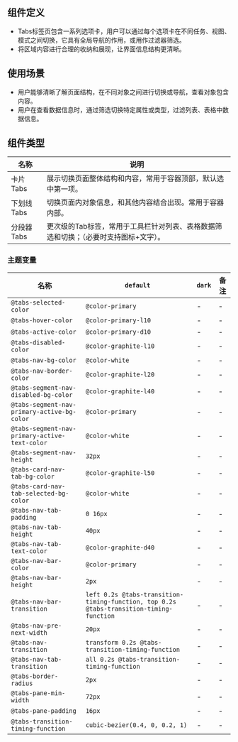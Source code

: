 ## 组件定义

- Tabs标签页包含一系列选项卡，用户可以通过每个选项卡在不同任务、视图、模式之间切换，它具有全局导航的作用，或用作过滤器筛选。  
- 将区域内容进行合理的收纳和展现，让界面信息结构更清晰。

## 使用场景

- 用户能够清晰了解页面结构，在不同对象之间进行切换或导航，查看对象包含内容。  
- 用户在查看数据信息时，通过筛选切换特定属性或类型，过滤列表、表格中数据信息。

## 组件类型

| 名称 | 说明  |
| --- | ---  |
| 卡片Tabs | 展示切换页面整体结构和内容，常用于容器顶部，默认选中第一项。 |
| 下划线Tabs | 切换页面内对象信息，和其他内容结合出现。常用于容器内部。 |
| 分段器Tabs | 更次级的Tab标签，常用于工具栏针对列表、表格数据筛选和切换；（必要时支持图标+文字）。 |

### 主题变量

| 名称 | `default` | `dark` | 备注 |
| --- | --- | --- | --- |
| `@tabs-selected-color` | `@color-primary` | - | - |
| `@tabs-hover-color` | `@color-primary-l10` | - | - |
| `@tabs-active-color` | `@color-primary-d10` | - | - |
| `@tabs-disabled-color` | `@color-graphite-l10` | - | - |
| `@tabs-nav-bg-color` | `@color-white` | - | - |
| `@tabs-nav-border-color` | `@color-graphite-l20` | - | - |
| `@tabs-segment-nav-disabled-bg-color` | `@color-graphite-l40` | - | - |
| `@tabs-segment-nav-primary-active-bg-color` | `@color-primary` | - | - |
| `@tabs-segment-nav-primary-active-text-color` | `@color-white` | - | - |
| `@tabs-segment-nav-height` | `32px` | - | - |
| `@tabs-card-nav-tab-bg-color` | `@color-graphite-l50` | - | - |
| `@tabs-card-nav-tab-selected-bg-color` | `@color-white` | - | - |
| `@tabs-nav-tab-padding` | `0 16px` | - | - |
| `@tabs-nav-tab-height` | `40px` | - | - |
| `@tabs-nav-tab-text-color` | `@color-graphite-d40` | - | - |
| `@tabs-nav-bar-color` | `@color-primary` | - | - |
| `@tabs-nav-bar-height` | `2px` | - | - |
| `@tabs-nav-bar-transition` | `left 0.2s @tabs-transition-timing-function, top 0.2s @tabs-transition-timing-function` | - | - |
| `@tabs-nav-pre-next-width` | `20px` | - | - |
| `@tabs-nav-transition` | `transform 0.2s @tabs-transition-timing-function` | - | - |
| `@tabs-nav-tab-transition` | `all 0.2s @tabs-transition-timing-function` | - | - |
| `@tabs-border-radius` | `2px` | - | - |
| `@tabs-pane-min-width` | `72px` | - | - |
| `@tabs-pane-padding` | `16px` | - | - |
| `@tabs-transition-timing-function` | `cubic-bezier(0.4, 0, 0.2, 1)` | - | - |
